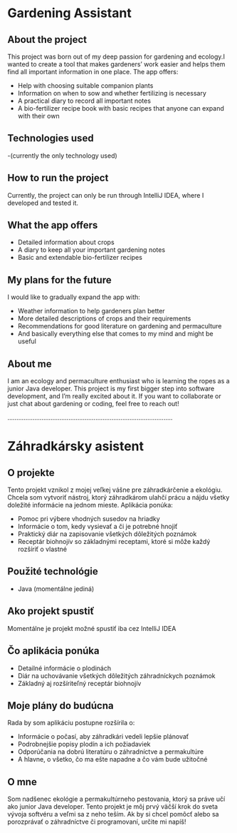 # Gardening Assistant

## About the project
This project was born out of my deep passion for gardening and ecology.I wanted to create a tool that makes gardeners’ work easier and helps them find all important information in one place. 
The app offers:

- Help with choosing suitable companion plants  
- Information on when to sow and whether fertilizing is necessary  
- A practical diary to record all important notes  
- A bio-fertilizer recipe book with basic recipes that anyone can expand with their own  

## Technologies used
-(currently the only technology used)

## How to run the project
Currently, the project can only be run through IntelliJ IDEA, where I developed and tested it.  

## What the app offers
- Detailed information about crops  
- A diary to keep all your important gardening notes  
- Basic and extendable bio-fertilizer recipes  

## My plans for the future
I would like to gradually expand the app with:

- Weather information to help gardeners plan better  
- More detailed descriptions of crops and their requirements  
- Recommendations for good literature on gardening and permaculture  
- And basically everything else that comes to my mind and might be useful  

## About me
I am an ecology and permaculture enthusiast who is learning the ropes as a junior Java developer. 
This project is my first bigger step into software development, and I’m really excited about it.
If you want to collaborate or just chat about gardening or coding, feel free to reach out!  

............................................................................................

# Záhradkársky asistent

## O projekte
Tento projekt vznikol z mojej veľkej vášne pre záhradkárčenie a ekológiu. Chcela som vytvoriť nástroj, ktorý záhradkárom ulahčí prácu a nájdu všetky doležité informácie na jednom mieste.
Aplikácia ponúka:

- Pomoc pri výbere vhodných susedov na hriadky  
- Informácie o tom, kedy vysievať a či je potrebné hnojiť  
- Praktický diár na zapisovanie všetkých dôležitých poznámok  
- Receptár biohnojív so základnými receptami, ktoré si môže každý rozšíriť o vlastné  

## Použité technológie
- Java (momentálne jediná)

## Ako projekt spustiť
Momentálne je projekt možné spustiť iba cez IntelliJ IDEA  

## Čo aplikácia ponúka
- Detailné informácie o plodinách  
- Diár na uchovávanie všetkých dôležitých záhradníckych poznámok  
- Základný aj rozšíriteľný receptár biohnojív  

## Moje plány do budúcna
Rada by som aplikáciu postupne rozšírila o:

- Informácie o počasí, aby záhradkári vedeli lepšie plánovať  
- Podrobnejšie popisy plodín a ich požiadaviek  
- Odporúčania na dobrú literatúru o záhradníctve a permakultúre  
- A hlavne, o všetko, čo ma ešte napadne a čo vám bude užitočné  

## O mne
Som nadšenec ekológie a permakultúrneho pestovania, ktorý sa práve učí ako junior Java developer. 
Tento projekt je môj prvý väčší krok do sveta vývoja softvéru a veľmi sa z neho teším. 
Ak by si chcel pomôcť alebo sa porozprávať o záhradníctve či programovaní, určite mi napíš!  
